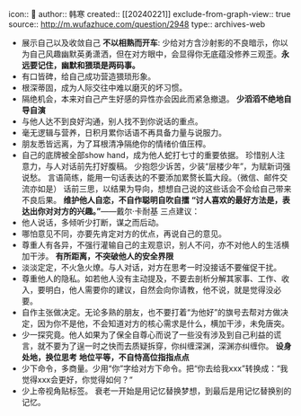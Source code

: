 icon:: 💾
author:: 韩寒
created:: [[20240221]]
exclude-from-graph-view:: true
source:: http://m.wufazhuce.com/question/2948
type:: archives-web

- 展示自己以及收敛自己
  **不以相熟而开车**: 少给对方含沙射影的不良暗示，你以为自己风趣幽默英勇潇洒，但在对方眼中，会显得你无底蕴没修养三观歪。**永远要记住，幽默和猥琐是两码事。**
- 有口皆碑，给自己成功营造猥琐形象。
- 根深蒂固，成为人际交往中难以磨灭的坏习惯。
- 隔绝机会，本来对自己产生好感的异性亦会因此而紧急撤退。
  **少滔滔不绝地自导自演**
- 与他人达不到良好沟通，别人找不到你说话的重点。
- 毫无逻辑与营养，日积月累你话语不再具备力量与说服力。
- 朋友悉皆远离，为了耳根清净隔绝你的情绪价值压榨。
- 自己的底牌被全部show hand，成为他人蛇打七寸的重要依据。
  珍惜别人注意力，与人对话前先打好腹稿。
  少抱怨少诉苦，少装“层楼少年”，为赋新词强说愁。
  言语简练，能用一句话表达的不要添加累赘长篇大段。（微信、邮件交流亦如是）
  话前三思，以结果为导向，想想自己说的这些话会不会给自己带来不良后果。
  **维护他人自恋，不自作聪明自吹自擂**
  **“讨人喜欢的最好方法是，表达出你对对方的兴趣。”**——戴尔·卡耐基
  三点建议：
- 他人说话，多倾听少打断，谋之而后动。
- 哪怕意见不同，亦要先肯定对方的优点，再说自己的意见。
- 尊重人有各异，不强行灌输自己的主观意识，别人不问，亦不对他人的生活横加干涉。
  **有所距离，不突破他人的安全界限**
- 淡淡定定，不火急火燎。与人对话，对方在思考一时没接话不要催促干扰。
- 尊重他人的隐私。如若他人没有主动提及，不要去剖析分解其家事、工作、收入，要明白，他人需要你的建议，自然会向你请教，他不说，就是觉得没必要。
- 自作主张做决定。无论多熟的朋友，也不要打着“为他好”的旗号去帮对方做决定，因为你不是他，不会知道对方的核心需求是什么，横加干涉，未免唐突。
- 少一探究竟。他人如果为了保全自尊心而说了一些没有涉及到自己利益的谎言，就不要为了逞一时之快而去质疑拆穿，你纠缠深渊，深渊亦纠缠你。
  **设身处地，换位思考**
  **地位平等，不自恃高位指指点点**
- 少下命令，多商量。少用“你”字给对方下命令。把“你去给我xxx”转换成：“我觉得xxx会更好，你觉得如何？“
- 少上帝视角贴标签。
  衰老一开始是用记忆替换梦想，到最后是用记忆替换别的记忆。